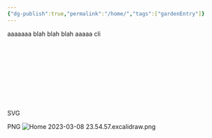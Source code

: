 ```yaml
---
{"dg-publish":true,"permalink":"/home/","tags":["gardenEntry"]}
---
```



aaaaaaa
blah blah blah
aaaaa
cli

SVG
<svg version="1.1" xmlns="http://www.w3.org/2000/svg" viewBox="0 0 184.8125 164.29638671875" width="184.8125" height="164.29638671875" filter="invert(93%) hue-rotate(180deg)">
  <!-- svg-source:excalidraw -->
  
  <defs>
    <style class="style-fonts">
      @font-face {
        font-family: "Virgil";
        src: url("https://excalidraw.com/Virgil.woff2");
      }
      @font-face {
        font-family: "Cascadia";
        src: url("https://excalidraw.com/Cascadia.woff2");
      }
    </style>
  </defs>
  <g stroke-linecap="round" transform="translate(10 32.29638671875) rotate(0 70.75 61)"><path d="M56.17 1.81 C66.14 -0.74, 78.96 0.55, 89.47 2.87 C99.98 5.18, 111.38 9.31, 119.22 15.72 C127.06 22.12, 132.97 32.4, 136.5 41.28 C140.02 50.15, 141.87 59.7, 140.38 68.97 C138.88 78.25, 133.92 89.19, 127.51 96.91 C121.1 104.63, 111.68 110.98, 101.9 115.29 C92.11 119.61, 79.62 123.1, 68.81 122.79 C57.99 122.47, 46.54 118.24, 37.01 113.39 C27.49 108.54, 17.81 101.53, 11.66 93.68 C5.52 85.84, 1.19 75.61, 0.15 66.32 C-0.89 57.02, 1.28 46.71, 5.41 37.91 C9.53 29.1, 15.79 19.61, 24.9 13.48 C34 7.35, 53.28 3.08, 60.04 1.11 C66.8 -0.85, 65.17 0.64, 65.45 1.69 M46.66 3.19 C56.06 -0.38, 69.21 -0.53, 80.04 0.81 C90.86 2.16, 102.62 5.73, 111.6 11.28 C120.57 16.82, 128.81 25.65, 133.88 34.09 C138.94 42.53, 142.36 52.33, 141.99 61.93 C141.61 71.54, 136.98 83.13, 131.61 91.72 C126.23 100.32, 118.99 108.49, 109.73 113.5 C100.47 118.52, 86.99 121.36, 76.05 121.81 C65.11 122.26, 54.2 119.9, 44.09 116.19 C33.98 112.48, 22.72 106.53, 15.39 99.57 C8.05 92.61, 2.09 83.4, 0.1 74.45 C-1.89 65.5, 0.09 55.03, 3.45 45.85 C6.81 36.68, 13.01 26.43, 20.25 19.37 C27.49 12.32, 42.39 5.81, 46.89 3.51 C51.38 1.21, 46.94 4.51, 47.22 5.56" stroke="#000000" stroke-width="1" fill="none"/></g><g stroke-linecap="round" transform="translate(19.875 35.59130859375) rotate(0 22.875 14)"><path d="M7 0 M7 0 C17.01 1.13, 21.84 0.13, 38.75 0 M7 0 C14.03 0.01, 20.47 -0.76, 38.75 0 M38.75 0 C43.71 0.78, 47.39 2.8, 45.75 7 M38.75 0 C45.11 1.56, 44.22 1.34, 45.75 7 M45.75 7 C44.49 10.26, 44.72 12.77, 45.75 21 M45.75 7 C45.35 10.41, 46.12 14.8, 45.75 21 M45.75 21 C47.51 24.07, 43.51 28.43, 38.75 28 M45.75 21 C43.91 24.02, 42.58 25.71, 38.75 28 M38.75 28 C29.47 28.41, 16.38 28.44, 7 28 M38.75 28 C31.43 28.05, 23.46 27.59, 7 28 M7 28 C2.21 29.02, -0.69 27.36, 0 21 M7 28 C4.1 28.54, -1.68 27.23, 0 21 M0 21 C0.78 16.99, 0.61 11.02, 0 7 M0 21 C-0.69 17.82, -0.04 14.77, 0 7 M0 7 C-0.89 0.51, 3.45 1.92, 7 0 M0 7 C-1.58 3.79, 3.13 -1.86, 7 0" stroke="#000000" stroke-width="1" fill="none"/></g><g stroke-linecap="round" transform="translate(67.875 71.34130859375) rotate(0 49.25 40.125)"><path d="M8.57 33.95 C8.57 33.95, 8.57 33.95, 8.57 33.95 M8.57 33.95 C8.57 33.95, 8.57 33.95, 8.57 33.95 M5.69 43.37 C11.33 36.27, 18.68 28.36, 25.37 20.73 M5.69 43.37 C11.28 36.95, 15.28 32.4, 25.37 20.73 M8.05 46.75 C14 38.83, 24.8 30.81, 42.82 6.75 M8.05 46.75 C21.06 31.47, 34.6 16.25, 42.82 6.75 M11.07 49.37 C24.08 33.7, 38.79 17.69, 49.78 4.84 M11.07 49.37 C24.89 32.83, 40.93 14.78, 49.78 4.84 M14.09 52 C28.18 35.64, 39.11 20.75, 54.76 5.2 M14.09 52 C24.87 39.77, 34.84 27.35, 54.76 5.2 M17.11 54.62 C32.41 38.93, 44 21.58, 57.78 7.83 M17.11 54.62 C25.76 44.57, 35.21 33.22, 57.78 7.83 M20.13 57.25 C31.41 44.03, 41.45 33.6, 61.46 9.7 M20.13 57.25 C29.82 44.92, 39.92 34.68, 61.46 9.7 M23.14 59.87 C36.56 46.47, 49.82 30.01, 64.48 12.32 M23.14 59.87 C34.13 47.98, 45.61 35.05, 64.48 12.32 M26.82 61.74 C34.74 53.2, 43.88 43.23, 67.49 14.95 M26.82 61.74 C43.11 44.6, 58.01 26.59, 67.49 14.95 M29.84 64.36 C38.09 52.09, 48.32 43.22, 70.51 17.57 M29.84 64.36 C39.44 52.68, 49.14 40.44, 70.51 17.57 M32.86 66.99 C46.85 47.67, 65.49 29.89, 73.53 20.2 M32.86 66.99 C45.78 51.09, 61.24 34.87, 73.53 20.2 M36.53 68.86 C50.86 50.53, 64.11 35.12, 76.55 22.82 M36.53 68.86 C51.6 51.99, 65.37 36.02, 76.55 22.82 M39.55 71.48 C52.9 57.17, 66.45 38.21, 79.57 25.44 M39.55 71.48 C53.8 53.59, 69.94 37.05, 79.57 25.44 M42.57 74.11 C56.69 59.1, 73.12 42.07, 82.59 28.07 M42.57 74.11 C53.24 63.38, 61.96 52.87, 82.59 28.07 M46.24 75.97 C63.33 57.11, 78.99 39.16, 85.61 30.69 M46.24 75.97 C60.83 61.33, 74.2 45.22, 85.61 30.69 M49.26 78.6 C58.36 67.62, 71.67 55.34, 88.63 33.32 M49.26 78.6 C58.27 69.96, 67.12 60.23, 88.63 33.32 M58.84 73.68 C69.28 61.77, 76.07 54.31, 91.65 35.94 M58.84 73.68 C70.07 60.59, 79.28 49.74, 91.65 35.94 M76.29 59.7 C81.01 56.08, 86.06 48.97, 94.66 38.56 M76.29 59.7 C80.76 54.55, 84.82 50.45, 94.66 38.56" stroke="#228be6" stroke-width="0.5" fill="none"/><path d="M62.5 10.25 M62.5 10.25 C66.58 12.88, 72.28 18.28, 86 30.75 M62.5 10.25 C70.73 17.98, 80.25 25.07, 86 30.75 M86 30.75 C99.1 40.84, 99.56 41.49, 86 51.25 M86 30.75 C97.23 39.89, 99.6 40.83, 86 51.25 M86 51.25 C77.5 59.35, 68.85 64.35, 62.5 70 M86 51.25 C78.28 57.46, 71.27 64.38, 62.5 70 M62.5 70 C48.96 78.99, 48.67 81.74, 37.5 70 M62.5 70 C47.97 79.03, 50.55 81.06, 37.5 70 M37.5 70 C29 63.46, 20.79 56.54, 12.5 51.25 M37.5 70 C31.81 65.59, 25.7 60.6, 12.5 51.25 M12.5 51.25 C-1.29 39.39, -1.55 39.52, 12.5 30.75 M12.5 51.25 C0.7 39.25, 1.9 39.19, 12.5 30.75 M12.5 30.75 C20.28 23.98, 31.27 15.01, 37.5 10.25 M12.5 30.75 C19.37 25.57, 25.17 20.95, 37.5 10.25 M37.5 10.25 C48.88 1.67, 49.05 0.3, 62.5 10.25 M37.5 10.25 C50.94 0.76, 47.7 0.91, 62.5 10.25" stroke="#000000" stroke-width="1" fill="none"/></g><g stroke-linecap="round" transform="translate(36.8125 25.84130859375) rotate(0 21.125 26.75)"><path d="M5.39 9.99 C5.39 9.99, 5.39 9.99, 5.39 9.99 M5.39 9.99 C5.39 9.99, 5.39 9.99, 5.39 9.99 M1.24 19.04 C7.33 13.9, 12.77 8.09, 19.94 1.54 M2.41 18.26 C8.62 12.67, 14.86 5.77, 18.01 0.37 M0.16 28.86 C6.79 22.41, 7.91 18.16, 23.91 1.53 M0.56 27.15 C8.45 17.81, 18.12 8.07, 22.88 3.05 M-0.25 34.57 C9.38 25.18, 14.37 15.14, 28.78 2.13 M0.59 32.77 C10.71 22.69, 19.28 12.95, 26.57 3.47 M3.57 39.02 C7.62 32.99, 13.49 24.9, 31.41 5.49 M3.04 37.37 C7.73 31.68, 15.76 23.03, 30.63 4.05 M1.75 43.23 C12.57 32.76, 24.57 20.82, 32.43 6.53 M3.18 43.47 C11.55 34.51, 18.88 26.49, 33.41 8.72 M5.35 47.44 C16.15 37.21, 23.91 25.79, 36.44 10.94 M6.43 45.28 C11.51 37.2, 19.18 31.2, 36.31 12.36 M10.65 46.22 C16.57 40.2, 26.06 30.54, 39.06 16.04 M8.8 47.26 C16.69 40.08, 23.98 32.66, 37.91 13.99 M11.44 51.27 C20.85 39.44, 28.54 33.26, 39.82 16.59 M12.19 51.27 C20.34 41.19, 29.34 31.19, 40.99 18.07 M15.2 53.43 C25.65 42.68, 35.31 30.32, 43.74 22.08 M16.75 52.07 C24.25 43.19, 33.1 34.61, 43.19 20.14 M18.12 55.58 C25.34 49.21, 31.12 40.76, 43.05 26.84 M18.95 54.54 C25.87 47.68, 32.02 39.37, 42.81 26.37 M24.61 54.84 C27.9 50.76, 33.62 47.55, 39.3 37.54 M25.18 53.37 C31.28 47.84, 35.52 42.93, 40 37.42" stroke="#228be6" stroke-width="0.5" fill="none"/><path d="M17.67 -0.12 C21.81 -1.32, 27.1 0.98, 31.03 4.06 C34.96 7.13, 39.73 13.04, 41.26 18.33 C42.79 23.62, 41.76 30.68, 40.22 35.79 C38.68 40.91, 35.91 46.21, 32.01 49.04 C28.12 51.86, 21.53 53.52, 16.86 52.76 C12.2 51.99, 6.74 48.62, 4.03 44.44 C1.32 40.26, 0.32 33.46, 0.58 27.68 C0.84 21.9, 2.62 14.33, 5.58 9.76 C8.54 5.19, 15.98 1.68, 18.35 0.26 C20.71 -1.16, 19.81 0.75, 19.77 1.25 M24.44 1.12 C28.57 1.9, 33.46 6.3, 36.62 10.57 C39.78 14.85, 43.44 21.08, 43.4 26.77 C43.36 32.46, 39.33 40.39, 36.38 44.71 C33.43 49.03, 29.86 51.65, 25.68 52.68 C21.49 53.71, 15.19 53.52, 11.28 50.88 C7.36 48.24, 3.95 42.55, 2.19 36.83 C0.44 31.12, -0.62 22.22, 0.75 16.59 C2.12 10.97, 6.68 5.86, 10.39 3.08 C14.11 0.29, 20.73 0.38, 23.06 -0.1 C25.4 -0.57, 24.32 -0.04, 24.39 0.25" stroke="#000000" stroke-width="1" fill="none"/></g><g stroke-linecap="round" transform="translate(31.0625 24.61376953125) rotate(0 38.875 61.75)"><path d="M9.44 21.46 C9.44 21.46, 9.44 21.46, 9.44 21.46 M9.44 21.46 C9.44 21.46, 9.44 21.46, 9.44 21.46 M7.88 30 C14.72 22.3, 17.56 16.87, 26.37 4.94 M6.86 31.52 C11.32 25.13, 16.19 18.44, 29.01 6.41 M6.2 38.14 C15 29.9, 22.2 16.2, 34.13 6.41 M3.99 39.48 C11.09 29.81, 19.58 21.95, 35.09 4.36 M2.27 49.05 C15.89 29.76, 32.14 14.21, 39.87 1.82 M1.49 47.61 C16.71 31.92, 31.81 13.61, 41.05 3.44 M2.63 50.85 C18.57 34.75, 36.33 14.09, 49.25 3.76 M3.61 53.04 C17.71 35.76, 31.67 18.38, 48.43 2.69 M4.01 58.28 C18.02 41.43, 36.86 22.79, 49.13 2.73 M3.88 59.7 C12.91 46.61, 22.17 36.71, 49.9 3.87 M4.67 65.65 C20.32 42, 41.07 21.85, 52.35 7.34 M3.52 63.6 C19.06 45.71, 35.2 27.6, 54.13 7.09 M3.45 68.46 C15.37 56.35, 28.11 43.45, 58.15 8.73 M4.63 69.94 C21.75 50.75, 37.76 30.36, 57.3 9.56 M4.75 76.97 C24.62 52.21, 45.29 30.92, 59.03 12.1 M4.21 75.03 C20.84 56.14, 37.83 35.08, 60.08 12.61 M3.41 82.48 C21.91 60.22, 39.99 39.18, 61.75 14.76 M3.16 82.01 C20.95 62.3, 39.61 42.05, 63.68 14.1 M4.25 87.9 C27.85 60.5, 48.38 33.72, 66.22 18.22 M4.96 87.78 C23.57 65.55, 42.87 44.55, 64.87 17.91 M9.2 89.35 C27.16 67.2, 48.77 44.52, 69.13 19.71 M6.78 92.07 C25.54 70.8, 44.19 48.67, 66.7 21.92 M7.41 95.68 C29.36 72.97, 50.99 47.85, 70.85 23.78 M8.79 95.32 C23.74 76.55, 39.76 60.15, 69.46 24.94 M11.56 99.54 C33.17 73.93, 54.78 49.03, 72.38 28.85 M10.53 99.17 C25.72 82.2, 41.56 64.78, 70.77 29.72 M10.82 103.47 C32.76 77.48, 56.83 52.33, 72.32 33.01 M12.93 102.94 C36.69 76.13, 60.72 49.42, 72.62 34.16 M14.41 107.17 C30.15 87.67, 48.16 65.51, 73.14 39.1 M14.03 106.34 C31.61 88.08, 50.05 68.29, 74.73 36.77 M17.95 112.59 C33.2 91.76, 54.51 69.04, 74.76 43.79 M16.34 110.96 C37.01 88.11, 56.15 65.9, 76.21 43.14 M19.6 113.98 C41.22 89.57, 61.97 66.92, 76.77 50.09 M19.18 113.69 C35.04 95.34, 51.41 77.37, 74.94 48.9 M23.15 114.73 C41.26 96.21, 59.64 76.21, 78.13 55.18 M22.75 115.99 C43.93 90.68, 66.06 66.25, 75.3 54.95 M26.89 117.14 C42.59 100.48, 54.86 86.86, 75.4 59.02 M25.15 119.1 C42.68 100.21, 58.76 80.77, 77.48 60.44 M27.16 121.53 C45.46 101.56, 63.46 78.37, 77.01 65.11 M29.07 121.48 C40.94 108.33, 53.39 93.78, 75.92 66.97 M31.35 124.49 C46.56 108.62, 58.78 91.67, 74.84 71.57 M32.79 122.54 C45.69 109.78, 56.88 97.07, 75.9 72.05 M39.49 120.25 C50.57 107.68, 65.3 94.16, 76.53 74.18 M38.92 122.36 C48.04 110.78, 56.92 100.52, 78.02 75.61 M43.88 120.47 C54.6 111.59, 65.49 98.4, 77.16 86.53 M44.11 120.94 C54.5 108.32, 65.6 95.49, 76.89 84.44 M48.68 121.33 C59.09 109.7, 69.64 99.89, 73.28 94.7 M49.75 121.65 C57.88 111.45, 65.86 104.34, 73.34 94.4" stroke="#228be6" stroke-width="0.5" fill="none"/><path d="M46.88 1.18 C52.86 2.02, 59.12 8.27, 63.81 15.1 C68.51 21.93, 72.98 32.35, 75.04 42.13 C77.1 51.92, 77.25 63.74, 76.18 73.78 C75.12 83.83, 72.74 94.69, 68.63 102.39 C64.52 110.09, 57.62 116.72, 51.53 120 C45.44 123.28, 38.3 123.85, 32.1 122.06 C25.9 120.27, 19.27 116.05, 14.32 109.26 C9.37 102.48, 4.56 91.11, 2.4 81.33 C0.24 71.55, 0.23 60.53, 1.37 50.6 C2.5 40.67, 5 29.5, 9.21 21.73 C13.42 13.96, 20.23 7.42, 26.62 3.99 C33.02 0.55, 44.17 1.29, 47.58 1.13 C50.99 0.97, 47.38 2.14, 47.1 3.03 M32.44 -0.68 C38.59 -2.67, 47.97 1.57, 53.94 5.72 C59.91 9.87, 64.27 16.62, 68.25 24.23 C72.24 31.84, 76.71 41.55, 77.84 51.37 C78.97 61.2, 77.26 73.47, 75.05 83.21 C72.84 92.94, 69.63 103.1, 64.57 109.79 C59.51 116.48, 51.23 121.91, 44.67 123.34 C38.11 124.78, 31.36 122.02, 25.2 118.41 C19.03 114.79, 11.92 109.4, 7.69 101.67 C3.45 93.93, 0.82 82.28, -0.21 72.02 C-1.24 61.76, -0.95 50.02, 1.51 40.09 C3.96 30.17, 9.31 18.94, 14.5 12.48 C19.7 6.01, 29.59 3.32, 32.66 1.32 C35.74 -0.68, 32.75 -0.44, 32.97 0.47" stroke="#000000" stroke-width="1" fill="none"/></g><g stroke-linecap="round" transform="translate(23.5625 10) rotate(0 45.375 64.5)"><path d="M43.74 4.89 C43.74 4.89, 43.74 4.89, 43.74 4.89 M43.74 4.89 C43.74 4.89, 43.74 4.89, 43.74 4.89 M15.92 42.99 C25.18 32.17, 33.1 24.19, 48.72 5.26 M15.92 42.99 C23.58 33.01, 31.67 25.08, 48.72 5.26 M9.76 56.18 C23.17 42.78, 36.43 26.32, 51.09 8.63 M9.76 56.18 C20.74 44.29, 32.22 31.36, 51.09 8.63 M5.56 67.11 C15.15 56.74, 25.94 44.87, 54.11 11.26 M5.56 67.11 C24.91 46.52, 42.87 25, 54.11 11.26 M5.95 72.75 C16.65 57.76, 29.22 46.2, 56.47 14.64 M5.95 72.75 C17.93 58.23, 30.03 43.23, 56.47 14.64 M8.31 76.13 C26 52.48, 48.39 30.39, 58.83 18.02 M8.31 76.13 C24.54 56.43, 43.37 36.33, 58.83 18.02 M10.68 79.51 C28.8 56.87, 45.83 37.1, 61.19 21.4 M10.68 79.51 C29.45 58.35, 46.99 38.04, 61.19 21.4 M13.04 82.89 C30.1 64.47, 47.24 41.38, 63.56 24.77 M13.04 82.89 C31.19 60.46, 51.34 39.3, 63.56 24.77 M15.4 86.27 C33.35 66.95, 53.51 45.63, 65.92 28.15 M15.4 86.27 C28.7 72.69, 39.95 59.27, 65.92 28.15 M17.77 89.64 C39.27 65.55, 59.39 42.46, 68.28 31.53 M17.77 89.64 C36.29 70.59, 53.52 50.04, 68.28 31.53 M20.13 93.02 C32.23 78.57, 48.57 62.8, 70.65 34.91 M20.13 93.02 C31.67 81.7, 42.95 69.17, 70.65 34.91 M23.15 95.65 C38.39 78.46, 49.87 65.61, 73.01 38.29 M23.15 95.65 C39.87 76.1, 54.65 58.84, 73.01 38.29 M25.51 99.03 C37.83 86.91, 50.23 71.35, 75.37 41.67 M25.51 99.03 C37.02 85.96, 48.08 73.81, 75.37 41.67 M27.87 102.41 C37.65 88.34, 48.93 77.23, 77.73 45.05 M27.87 102.41 C46.13 80.99, 65.46 59.12, 77.73 45.05 M30.24 105.78 C47.22 85.49, 62.23 68.62, 80.1 48.43 M30.24 105.78 C44.5 89.07, 59.71 72.22, 80.1 48.43 M32.6 109.16 C45.38 92.88, 60.18 78.55, 82.46 51.81 M32.6 109.16 C51.45 88.12, 70.45 64.74, 82.46 51.81 M34.96 112.54 C51.74 92.33, 66.68 74.92, 84.82 55.18 M34.96 112.54 C48.6 96.8, 62.29 81.78, 84.82 55.18 M37.32 115.92 C48.47 100.51, 60.93 88.49, 86.53 59.32 M37.32 115.92 C48.52 104.11, 59.77 90.35, 86.53 59.32 M39.69 119.3 C55.46 98.09, 73.63 81.29, 88.24 63.45 M39.69 119.3 C54.03 102.8, 68.92 85.08, 88.24 63.45 M42.71 121.92 C59.64 104.36, 76.24 85.55, 90.6 66.83 M42.71 121.92 C62.16 100.57, 81.63 78.74, 90.6 66.83 M45.72 124.55 C52.93 114.36, 63.97 105.78, 85.74 78.51 M45.72 124.55 C58.55 109.14, 73.74 92.91, 85.74 78.51" stroke="#228be6" stroke-width="0.5" fill="none"/><path d="M57.5 16.25 M57.5 16.25 C62.76 26.58, 69.49 34.25, 79.25 48.75 M57.5 16.25 C65.41 29.59, 73.48 41.03, 79.25 48.75 M79.25 48.75 C90.02 63.74, 91.71 65.87, 79.25 81.25 M79.25 48.75 C91.14 63.06, 92.39 63.88, 79.25 81.25 M79.25 81.25 C70.63 94.6, 61.27 107.87, 57.5 112.75 M79.25 81.25 C70.1 93.33, 62.91 104.23, 57.5 112.75 M57.5 112.75 C44.45 130.36, 45.72 130.5, 34.5 112.75 M57.5 112.75 C45.49 128.56, 47.65 130.61, 34.5 112.75 M34.5 112.75 C26.59 103.97, 21.6 96.16, 11.5 81.25 M34.5 112.75 C27.84 105.47, 23.71 96.77, 11.5 81.25 M11.5 81.25 C-0.35 65.51, 0.09 66.89, 11.5 48.75 M11.5 81.25 C-1.69 67, -0.45 65.92, 11.5 48.75 M11.5 48.75 C19.24 36.95, 29.23 21.68, 34.5 16.25 M11.5 48.75 C15.18 41.16, 19.94 34.99, 34.5 16.25 M34.5 16.25 C44.17 1.06, 46.46 1.26, 57.5 16.25 M34.5 16.25 C45.23 -1.51, 46.3 0.53, 57.5 16.25" stroke="#000000" stroke-width="1" fill="none"/></g><g stroke-linecap="round" transform="translate(30.0625 19.193115234375) rotate(0 72.375 28.25)"><path d="M0.49 22.95 C0.49 22.95, 0.49 22.95, 0.49 22.95 M0.49 22.95 C0.49 22.95, 0.49 22.95, 0.49 22.95 M0.09 28.38 C7.77 20.54, 13.23 15.25, 15.36 13.08 M0.78 27.43 C5.77 23.74, 9.31 18.32, 13.88 14.29 M1.38 34.67 C6.72 26.52, 12.31 21.4, 20.47 11.19 M1.59 33.42 C9.27 24.85, 14.11 19.71, 20.8 12.13 M4.39 39.5 C14.91 28.75, 23.82 17.3, 27.67 9.1 M3.89 37.1 C13.29 26.46, 21.7 16.54, 27.76 9.5 M6.59 41.28 C14.9 29.14, 22.85 19.54, 33.38 8.83 M5.71 40.74 C14.3 33.14, 21.2 24.96, 34.02 8.75 M9.7 44.07 C17.28 32.33, 27.8 20.25, 43.09 6.15 M9.85 41.25 C21.22 30.65, 30.42 18.95, 40.9 5.55 M13.62 44.94 C29.49 28.07, 40.16 12.4, 51 1.46 M13.71 44.7 C23.62 32.88, 31.08 23.17, 49.08 3.07 M18.6 45.83 C25.54 35.43, 36.07 26.94, 54.8 3.46 M17.21 45.35 C31.64 29.88, 44.91 15.01, 55.32 2.75 M22.04 46.95 C34.74 30.87, 47.51 16.53, 61.07 4.69 M21.47 48.25 C34.65 31.8, 50.01 15.02, 59.54 3.11 M23.22 51.64 C32.88 40.07, 41.86 30.44, 67.41 1.98 M25.3 51.27 C34.11 38.32, 44.52 28.99, 64.87 3.32 M29.49 50.74 C42.63 34.6, 58.98 13.62, 70.64 2.54 M27.24 52.69 C40.98 38.32, 52.01 24.62, 71.59 2.5 M34.38 54 C45.53 41.51, 53.76 27.38, 74.91 1.6 M33.45 51.75 C48.31 34.15, 64.56 16.89, 77.05 2.58 M38.42 51.93 C52.46 33.42, 68.76 15.01, 83.71 3.99 M38.35 53.74 C48.71 38.63, 61.95 24.03, 81.6 3.03 M41.18 52.92 C55.75 34.41, 72.93 18.56, 85.51 1.36 M42.51 54.25 C58.16 35.57, 73.35 17.19, 87.87 3.28 M44.79 54.11 C58.92 40.25, 74.06 26.93, 92.37 2.7 M45.94 55.29 C60.21 38.51, 75.5 22.19, 91.37 2.42 M50.1 55.55 C65.81 39.68, 78.45 21.21, 95.55 5.29 M50.06 56.58 C67.04 36.26, 82.83 18.5, 97.75 3.35 M54.72 55.53 C68.18 44.44, 78.58 31.67, 99.54 6.53 M55.57 58.12 C70.06 40.09, 86.52 22.3, 100.77 3.78 M61.18 56.74 C76.85 36.79, 97.85 18, 106.87 4.83 M60.43 57.49 C71.03 46.05, 80.06 34.71, 106.85 4.34 M66.4 58.88 C74.47 46.06, 86.92 34.78, 111.6 4.75 M65.15 57.67 C84.25 36.22, 100.18 16.26, 110.42 6.88 M71.84 58.52 C87.29 36.74, 106.93 19.6, 114.74 6.86 M70.7 56.11 C88.31 37.17, 105.28 17.44, 115.11 5.49 M78.25 56.29 C87.42 48.08, 94.69 36.86, 122.41 4.09 M77.12 57.05 C91.8 39.82, 108.4 21.07, 121.72 6.13 M81.76 58.39 C98.01 40.37, 113.46 22.68, 125.97 7.94 M81.43 56.27 C97.91 38.45, 116.33 17.9, 124.23 7.91 M88.11 57.09 C100.92 41.36, 114.51 24.67, 126.06 8.99 M87.62 56.75 C99.29 42.6, 111.46 28.56, 127.56 10.89 M92.69 56.25 C109.32 41.86, 121.15 25.59, 132.15 12.85 M92.56 57.41 C105.59 41.4, 120.71 25.46, 131.02 13.16 M96.03 57.79 C114.11 41.64, 128.02 24.12, 132.66 15.52 M97.26 56.7 C112.41 41.57, 126.45 25.47, 134.14 15.4 M105.87 53.45 C115.94 44.44, 127.17 33.07, 139.01 17.02 M104.78 55.63 C115.54 43.12, 126.79 31.03, 138.67 17.67 M110.08 54.8 C117.74 45.07, 123.47 38.51, 143.84 17.73 M110.96 52.92 C124.18 38.98, 134.95 25.31, 142.47 19.02 M120.67 50.26 C126.96 41.97, 138.79 31.36, 142.47 23.09 M118.22 51.22 C123.73 44.81, 129.23 39.47, 142.87 25.3 M127.92 49.01 C133.92 41.64, 139.27 34.35, 144.18 28.88 M127.53 48.17 C133.58 40.9, 137.86 34.45, 141.76 29.62" stroke="#40c057" stroke-width="0.5" fill="none"/><path d="M85.44 0.8 C97.11 0.96, 111.41 3.03, 120.73 6 C130.05 8.96, 137.61 13.83, 141.34 18.58 C145.07 23.33, 145.62 29.82, 143.11 34.51 C140.6 39.2, 134.16 43.3, 126.29 46.72 C118.42 50.14, 107.16 53.51, 95.9 55.03 C84.65 56.55, 70.51 56.75, 58.77 55.86 C47.03 54.96, 34.62 52.66, 25.46 49.64 C16.3 46.62, 7.94 42.22, 3.81 37.74 C-0.32 33.25, -1.8 27.29, 0.67 22.74 C3.13 18.19, 10.73 13.97, 18.59 10.45 C26.46 6.93, 34.87 3.2, 47.85 1.63 C60.84 0.06, 86.85 0.49, 96.49 1.03 C106.13 1.57, 105.93 4.16, 105.67 4.86 M101.37 3.26 C112.13 4.53, 121.37 6.73, 128.73 10.18 C136.09 13.63, 144.01 19.24, 145.54 23.97 C147.07 28.69, 142.82 33.94, 137.91 38.54 C133 43.14, 125.35 48.53, 116.08 51.58 C106.81 54.62, 94.08 56.38, 82.3 56.83 C70.53 57.27, 56.87 56.28, 45.42 54.25 C33.98 52.22, 20.86 48.22, 13.61 44.66 C6.36 41.11, 3.46 37.28, 1.91 32.93 C0.36 28.57, 0.14 22.86, 4.33 18.54 C8.51 14.22, 17.26 10.09, 27.02 7 C36.78 3.91, 50.65 1.02, 62.87 0 C75.1 -1.02, 94.18 0.36, 100.36 0.9 C106.54 1.43, 100.59 2.66, 99.97 3.2" stroke="#000000" stroke-width="1" fill="none"/></g></svg>

PNG
![Home 2023-03-08 23.54.57.excalidraw.png](/img/user/Excalidraw/Home%202023-03-08%2023.54.57.excalidraw.png)